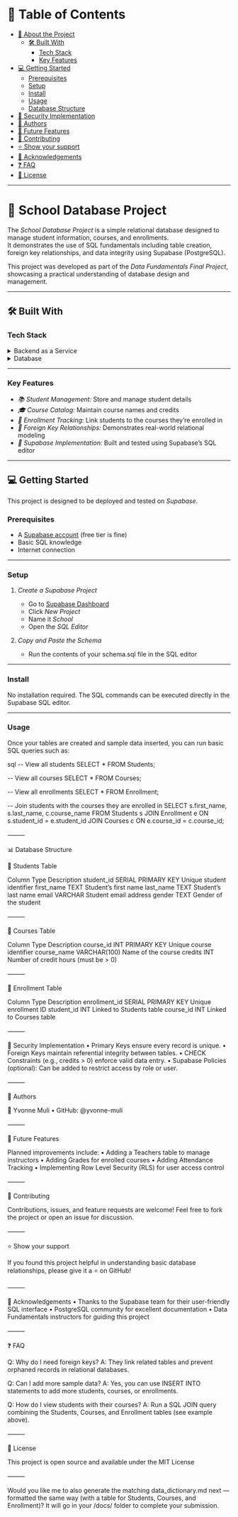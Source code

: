 
# 📗 Table of Contents

- [📖 About the Project](#about-project)
  - [🛠 Built With](#built-with)
    - [Tech Stack](#tech-stack)
    - [Key Features](#key-features)
- [💻 Getting Started](#getting-started)
  - [Prerequisites](#prerequisites)
  - [Setup](#setup)
  - [Install](#install)
  - [Usage](#usage)
  - [Database Structure](#database-structure)
- [🔐 Security Implementation](#security)
- [👥 Authors](#authors)
- [🔭 Future Features](#future-features)
- [🤝 Contributing](#contributing)
- [⭐ Show your support](#support)
- [🙏 Acknowledgements](#acknowledgements)
- [❓ FAQ](#faq)
- [📝 License](#license)

---

# 📖 School Database Project <a name="about-project"></a>

The *School Database Project* is a simple relational database designed to manage student information, courses, and enrollments.  
It demonstrates the use of SQL fundamentals including table creation, foreign key relationships, and data integrity using Supabase (PostgreSQL).

This project was developed as part of the *Data Fundamentals Final Project*, showcasing a practical understanding of database design and management.

---

## 🛠 Built With <a name="built-with"></a>

### Tech Stack <a name="tech-stack"></a>

<details>
  <summary>Backend as a Service</summary>
  <ul>
    <li><a href="https://supabase.com/">Supabase</a></li>
  </ul>
</details>

<details>
<summary>Database</summary>
  <ul>
    <li><a href="https://www.postgresql.org/">PostgreSQL 15+</a></li>
  </ul>
</details>

---

### Key Features <a name="key-features"></a>

- *📚 Student Management:* Store and manage student details  
- *🎓 Course Catalog:* Maintain course names and credits  
- *🧾 Enrollment Tracking:* Link students to the courses they’re enrolled in  
- *🔗 Foreign Key Relationships:* Demonstrates real-world relational modeling  
- *💾 Supabase Implementation:* Built and tested using Supabase’s SQL editor  

---

## 💻 Getting Started <a name="getting-started"></a>

This project is designed to be deployed and tested on *Supabase*.

### Prerequisites

- A [Supabase account](https://supabase.com/) (free tier is fine)  
- Basic SQL knowledge  
- Internet connection

---

### Setup

1. *Create a Supabase Project*
   - Go to [Supabase Dashboard](https://app.supabase.com/)
   - Click *New Project*
   - Name it *School*
   - Open the *SQL Editor*

2. *Copy and Paste the Schema*
   - Run the contents of your schema.sql file in the SQL editor

---

### Install

No installation required. The SQL commands can be executed directly in the Supabase SQL editor.

---

### Usage

Once your tables are created and sample data inserted, you can run basic SQL queries such as:

sql
-- View all students
SELECT * FROM Students;

-- View all courses
SELECT * FROM Courses;

-- View all enrollments
SELECT * FROM Enrollment;

-- Join students with the courses they are enrolled in
SELECT s.first_name, s.last_name, c.course_name
FROM Students s
JOIN Enrollment e ON s.student_id = e.student_id
JOIN Courses c ON e.course_id = c.course_id;


⸻

📊 Database Structure 

🧍 Students Table

Column	Type	Description
student_id	SERIAL PRIMARY KEY	Unique student identifier
first_name	TEXT	Student’s first name
last_name	TEXT	Student’s last name
email	VARCHAR	Student email address
gender	TEXT	Gender of the student


⸻

📘 Courses Table

Column	Type	Description
course_id	INT PRIMARY KEY	Unique course identifier
course_name	VARCHAR(100)	Name of the course
credits	INT	Number of credit hours (must be > 0)


⸻

🧾 Enrollment Table

Column	Type	Description
enrollment_id	SERIAL PRIMARY KEY	Unique enrollment ID
student_id	INT	Linked to Students table
course_id	INT	Linked to Courses table


⸻

🔐 Security Implementation 
	•	Primary Keys ensure every record is unique.
	•	Foreign Keys maintain referential integrity between tables.
	•	CHECK Constraints (e.g., credits > 0) enforce valid data entry.
	•	Supabase Policies (optional): Can be added to restrict access by role or user.

⸻

👥 Authors 

👤 Yvonne Muli
	•	GitHub: @yvonne-muli

⸻

🔭 Future Features 

Planned improvements include:
	•	Adding a Teachers table to manage instructors
	•	Adding Grades for enrolled courses
	•	Adding Attendance Tracking
	•	Implementing Row Level Security (RLS) for user access control

⸻

🤝 Contributing 

Contributions, issues, and feature requests are welcome!
Feel free to fork the project or open an issue for discussion.

⸻

⭐ Show your support 

If you found this project helpful in understanding basic database relationships, please give it a ⭐ on GitHub!

⸻

🙏 Acknowledgements 
	•	Thanks to the Supabase team for their user-friendly SQL interface
	•	PostgreSQL community for excellent documentation
	•	Data Fundamentals instructors for guiding this project

⸻

❓ FAQ 

Q: Why do I need foreign keys?
A: They link related tables and prevent orphaned records in relational databases.

Q: Can I add more sample data?
A: Yes, you can use INSERT INTO statements to add more students, courses, or enrollments.

Q: How do I view students with their courses?
A: Run a SQL JOIN query combining the Students, Courses, and Enrollment tables (see example above).

⸻

📝 License 

This project is open source and available under the MIT License




⸻

Would you like me to also generate the matching data_dictionary.md next — formatted the same way (with a table for Students, Courses, and Enrollment)? It will go in your /docs/ folder to complete your submission.
